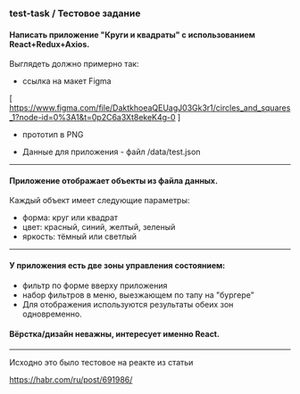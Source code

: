 ### test-task / Тестовое задание


#### Написать приложение "Круги и квадраты" с использованием React+Redux+Axios.


Выглядеть должно примерно так:

* ссылка на макет Figma 

 [ https://www.figma.com/file/DaktkhoeaQEUagJ03Gk3r1/circles_and_squares_1?node-id=0%3A1&t=0p2C6a3Xt8ekeK4g-0 ]

* прототип в PNG 

* Данные для приложения - файл /data/test.json

---

#### Приложение отображает объекты из файла данных. 
Каждый объект имеет следующие параметры:

* форма: круг или квадрат
* цвет: красный, синий, желтый, зеленый
* яркость: тёмный или светлый

---
#### У приложения есть две зоны управления состоянием:

* фильтр по форме вверху приложения
* набор фильтров в меню, выезжающем по тапу на "бургере"
* Для отображения используются результаты обеих зон одновременно.

#### Вёрстка/дизайн неважны, интересует именно React.

---
Исходно это было тестовое на реакте из статьи

https://habr.com/ru/post/691986/
